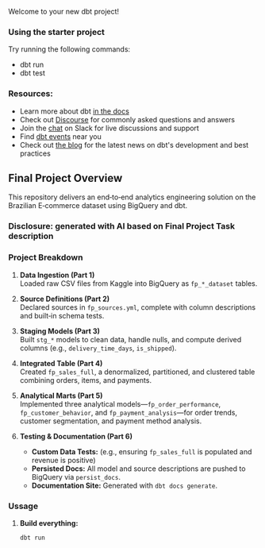 Welcome to your new dbt project!

### Using the starter project

Try running the following commands:
- dbt run
- dbt test


### Resources:
- Learn more about dbt [in the docs](https://docs.getdbt.com/docs/introduction)
- Check out [Discourse](https://discourse.getdbt.com/) for commonly asked questions and answers
- Join the [chat](https://community.getdbt.com/) on Slack for live discussions and support
- Find [dbt events](https://events.getdbt.com) near you
- Check out [the blog](https://blog.getdbt.com/) for the latest news on dbt's development and best practices

## Final Project Overview

This repository delivers an end‑to‑end analytics engineering solution on the Brazilian E‑commerce dataset using BigQuery and dbt.


### Disclosure: generated with AI based on Final Project Task description
### Project Breakdown

1. **Data Ingestion (Part 1)**  
   Loaded raw CSV files from Kaggle into BigQuery as `fp_*_dataset` tables.

2. **Source Definitions (Part 2)**  
   Declared sources in `fp_sources.yml`, complete with column descriptions and built‑in schema tests.

3. **Staging Models (Part 3)**  
   Built `stg_*` models to clean data, handle nulls, and compute derived columns (e.g., `delivery_time_days`, `is_shipped`).

4. **Integrated Table (Part 4)**  
   Created `fp_sales_full`, a denormalized, partitioned, and clustered table combining orders, items, and payments.

5. **Analytical Marts (Part 5)**  
   Implemented three analytical models—`fp_order_performance`, `fp_customer_behavior`, and `fp_payment_analysis`—for order trends, customer segmentation, and payment method analysis.

6. **Testing & Documentation (Part 6)**  
   - **Custom Data Tests:** (e.g., ensuring `fp_sales_full` is populated and revenue is positive)  
   - **Persisted Docs:** All model and source descriptions are pushed to BigQuery via `persist_docs`.  
   - **Documentation Site:** Generated with `dbt docs generate`.

### Ussage

1. **Build everything:**  
   ```bash
   dbt run